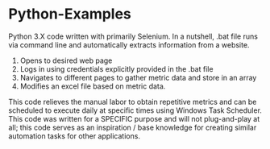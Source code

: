 # Python-Examples

Python 3.X code written with primarily Selenium.
In a nutshell, .bat file runs via command line and automatically extracts information from a website.
1. Opens to desired web page
2. Logs in using credentials explicitly provided in the .bat file
3. Navigates to different pages to gather metric data and store in an array
4. Modifies an excel file based on metric data.

This code relieves the manual labor to obtain repetitive metrics and can be scheduled to execute daily at specific times using Windows Task Scheduler.
This code was written for a SPECIFIC purpose and will not plug-and-play at all; this code serves as an inspiration / base knowledge for creating similar automation tasks for other applications.
